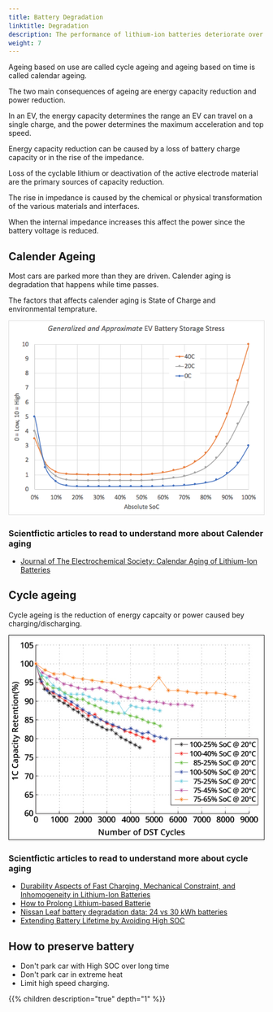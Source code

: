 ```yaml
---
title: Battery Degradation
linktitle: Degradation
description: The performance of lithium-ion batteries deteriorate over time whether they are used or not. This affects the performance and range of EV's.
weight: 7
---
```


Ageing based on use are called cycle ageing and ageing based on time is called calendar ageing.

The two main consequences of ageing are energy capacity reduction and power reduction.

In an EV, the energy capacity determines the range an EV can travel on a single charge, and the power determines the maximum acceleration and top speed.

Energy capacity reduction can be caused by a loss of battery charge capacity or in the rise of the impedance.

Loss of the cyclable lithium or deactivation of the active electrode material are the primary sources of capacity reduction.

The rise in impedance is caused by the chemical or physical transformation of the various materials and interfaces.

When the internal impedance increases this affect the power since the battery voltage is reduced.

## Calender Ageing

Most cars are parked more than they are driven. Calender aging is degradation that happens while time passes.

The factors that affects calender aging is State of Charge and environmental temprature.

![EV storage stress](evstoragestress.png "Storage stress")

### Scientfictic articles to read to understand more about Calender aging

- [Journal of The Electrochemical Society: Calendar Aging of Lithium-Ion Batteries](https://iopscience.iop.org/article/10.1149/2.0411609jes)

## Cycle ageing

Cycle ageing is the reduction of energy capcaity or power caused bey charging/discharging. 

![Cycles](dstcycles.png "Cycle stress")

### Scientfictic articles to read to understand more about cycle aging

- [Durability Aspects of  Fast Charging,  Mechanical Constraint, and Inhomogeneity  in Lithium-Ion Batteries](https://www.diva-portal.org/smash/get/diva2:1198746/FULLTEXT01.pdf)
- [How to Prolong Lithium-based Batterie](https://batteryuniversity.com/learn/article/how_to_prolong_lithium_based_batteries)
- [Nissan Leaf battery degradation data: 24 vs 30 kWh batteries](https://pushevs.com/2018/03/20/nissan-leaf-battery-degradation-data-24-vs-30-kwh-batteries/)
- [Extending Battery Lifetime by Avoiding High SOC](https://books.google.no/books?id=dG6rDwAAQBAJ&printsec=frontcover&hl=no#v=onepage&q=degradation&f=false)

## How to preserve battery

- Don't park car with High SOC over long time
- Don't park car in extreme heat
- Limit high speed charging.

{{% children description="true" depth="1" %}}
